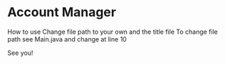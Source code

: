 # Account Manager

How to use
Change file path to your own and the title file
To change file path see Main.java and change at line 10

See you!